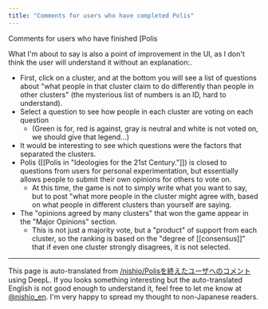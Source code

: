 ```yaml
---
title: "Comments for users who have completed Polis"
---
```


Comments for users who have finished [Polis

What I'm about to say is also a point of improvement in the UI, as I don't think the user will understand it without an explanation:.

- First, click on a cluster, and at the bottom you will see a list of questions about "what people in that cluster claim to do differently than people in other clusters" (the mysterious list of numbers is an ID, hard to understand).
- Select a question to see how people in each cluster are voting on each question
    - (Green is for, red is against, gray is neutral and white is not voted on, we should give that legend...)
- It would be interesting to see which questions were the factors that separated the clusters.
- Polis ([[Polis in "Ideologies for the 21st Century."]]) is closed to questions from users for personal experimentation, but essentially allows people to submit their own opinions for others to vote on.
    - At this time, the game is not to simply write what you want to say, but to post "what more people in the cluster might agree with, based on what people in different clusters than yourself are saying.
- The "opinions agreed by many clusters" that won the game appear in the "Major Opinions" section.
    - This is not just a majority vote, but a "product" of support from each cluster, so the ranking is based on the "degree of [[consensus]]" that if even one cluster strongly disagrees, it is not selected.

---
This page is auto-translated from [/nishio/Polisを終えたユーザへのコメント](https://scrapbox.io/nishio/Polisを終えたユーザへのコメント) using DeepL. If you looks something interesting but the auto-translated English is not good enough to understand it, feel free to let me know at [@nishio_en](https://twitter.com/nishio_en). I'm very happy to spread my thought to non-Japanese readers.
